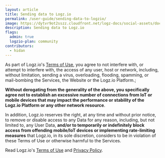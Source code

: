 ```yaml
---
layout: article
title: Sending data to Logz.io
permalink: /user-guide/sending-data-to-logzio/
image: https://dytvr9ot2sszz.cloudfront.net/logz-docs/social-assets/docs-social.jpg
description: Sending data to Logz.io
flags:
  admin: true
  logzio-plan: community
contributors:
  - hidan
---
```


As part of Logz.io's [Terms of Use](https://logz.io/about-us/terms-of-use/), you agree to not interfere with, or attempt to interfere with, the access of any user, host or network, including, without limitation, sending a virus, overloading, flooding, spamming, or mail-bombing the Services, the Website or the Logz.io Platform.; 

**Without derogating from the generality of the above, you specifically agree not to establish an excessive number of connections from IoT or mobile devices that may impact the performance or stability of the Logz.io Platform or any other network resource**.

In addition, Logz.io reserves the right, at any time and without prior notice, to remove or disable access to any Data for any reason, including, but not limited to, any User Data, **and/or to temporarily or indefinitely block access from offending mobile/IoT devices or implementing rate-limiting measures** that Logz.io, in its sole discretion, considers to be in violation of these Terms of Use or otherwise harmful to the Services.

Read Logz.io's [Terms of Use](https://logz.io/about-us/terms-of-use/) and [Privacy Policy](https://logz.io/about-us/privacy-policy/).